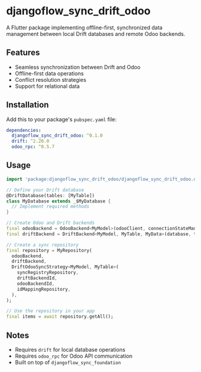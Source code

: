 # djangoflow_sync_drift_odoo

A Flutter package implementing offline-first, synchronized data management between local Drift databases and remote Odoo backends.

## Features

- Seamless synchronization between Drift and Odoo
- Offline-first data operations
- Conflict resolution strategies
- Support for relational data

## Installation

Add this to your package's `pubspec.yaml` file:

```yaml
dependencies:
  djangoflow_sync_drift_odoo: ^0.1.0
  drift: ^2.20.0
  odoo_rpc: ^0.5.7
```

## Usage

```dart
import 'package:djangoflow_sync_drift_odoo/djangoflow_sync_drift_odoo.dart';

// Define your Drift database
@DriftDatabase(tables: [MyTable])
class MyDatabase extends _$MyDatabase {
  // Implement required methods
}

// Create Odoo and Drift backends
final odooBackend = OdooBackend<MyModel>(odooClient, connectionStateManager);
final driftBackend = DriftBackend<MyModel, MyTable, MyData>(database, table, backendId);

// Create a sync repository
final repository = MyRepository(
  odooBackend,
  driftBackend,
  DriftOdooSyncStrategy<MyModel, MyTable>(
    syncRegistryRepository,
    driftBackendId,
    odooBackendId,
    idMappingRepository,
  ),
);

// Use the repository in your app
final items = await repository.getAll();
```

## Notes

- Requires `drift` for local database operations
- Requires `odoo_rpc` for Odoo API communication
- Built on top of `djangoflow_sync_foundation`
